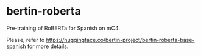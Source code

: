 # bertin-roberta
Pre-training of RoBERTa for Spanish on mC4.

Please, refer to https://huggingface.co/bertin-project/bertin-roberta-base-spanish for more details.
